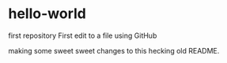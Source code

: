 # hello-world
first repository
First edit to a file using GitHub

making some sweet sweet changes to this hecking old README.
